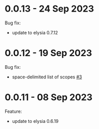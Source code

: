 # 0.0.13 - 24 Sep 2023

Bug fix:

- update to elysia 0.7.12

# 0.0.12 - 19 Sep 2023

Bug fix:

- space-delimited list of scopes [#3](https://github.com/bogeychan/elysia-oauth2/issues/3)

# 0.0.11 - 08 Sep 2023

Feature:

- update to elysia 0.6.19
